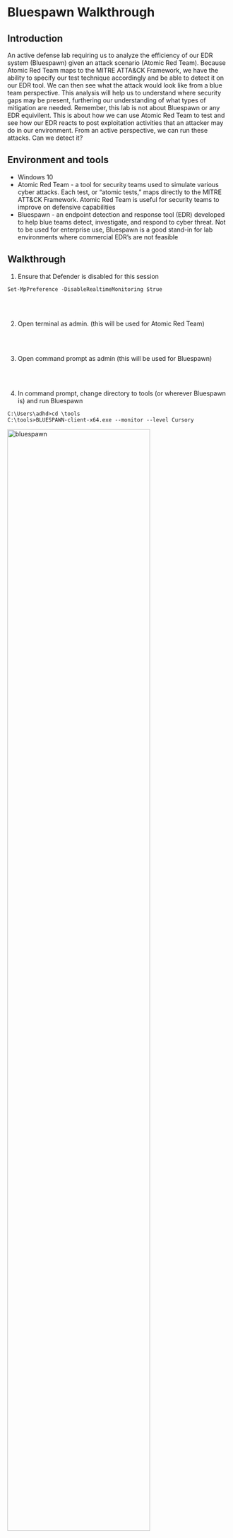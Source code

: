# Bluespawn Walkthrough

## Introduction
An active defense lab requiring us to analyze the efficiency of our EDR system (Bluespawn) given an attack scenario (Atomic Red Team). Because Atomic Red Team maps to the MITRE ATTA&CK Framework, we have the ability to specify our test technique accordingly and be able to detect it on our EDR tool. We can then see what the attack would look like from a blue team perspective. This analysis will help us to understand where security gaps may be present, furthering our understanding of what types of mitigation are needed. Remember, this lab is not about Bluespawn or any EDR equivilent. This is about how we can use Atomic Red Team to test and see how our EDR reacts to post exploitation activities that an attacker may do in our environment. From an active perspective, we can run these attacks. Can we detect it?

## Environment and tools
- Windows 10
- Atomic Red Team - a tool for security teams used to simulate various cyber attacks. Each test, or “atomic tests,” maps directly to the MITRE ATT&CK Framework. Atomic Red Team is useful for security teams to improve on defensive capabilities
- Bluespawn - an endpoint detection and response tool (EDR) developed to help blue teams detect, investigate, and respond to cyber threat. Not to be used for enterprise use, Bluespawn is a good stand-in for lab environments where commercial EDR’s are not feasible

## Walkthrough
1. Ensure that Defender is disabled for this session
```
Set-MpPreference -DisableRealtimeMonitoring $true
```
<br>
<br>

2. Open terminal as admin. (this will be used for Atomic Red Team)
<br>
<br>

3. Open command prompt as admin (this will be used for Bluespawn)
<br>
<br>

4. In command prompt, change directory to tools (or wherever Bluespawn is) and run Bluespawn
```
C:\Users\adhd>cd \tools
C:\tools>BLUESPAWN-client-x64.exe --monitor --level Cursory
```
<img src="https://github.com/trixiahorner/Bluespawn/blob/main/images/B1.png?raw=true" height="80%" width="80%" alt="bluespawn"/>
<br>
<br>

5. Now we will use Atomic Red Team to test Bluespawn and see if it picks up on anything. In the powershell window, navigate to the atomic red team directory and install the proper yaml modes
```
C:\Users\adhd> cd C:\AtomicRedTeam\invoke-atomicredteam\
C:\Users\adhd> Install-Module -Name powershell-yaml
C:\AtomicRedTeam\invoke-atomicredteam> Import-Module .\Invoke-AtomicRedTeam.psm1
```
<br>
<br>

6. Invoke atomic tests
```
C:\AtomicRedTeam\invoke-atomicredteam> Invoke-AtomicTest All
```
You can also be technique specific. This will make it faster. Remember, these techniques map to MITRE ATT&CK.
```
C:\AtomicRedTeam\invoke-atomicredteam> Invoke-AtomicTest T1004
```
<img src="https://github.com/trixiahorner/Bluespawn/blob/main/images/B2.png?raw=true" height="80%" width="80%" alt="atomictest"/>
<br>
<br>

7. Switch to command terminal and you should see Bluespawn alerts
<img src="https://github.com/trixiahorner/Bluespawn/blob/main/images/B3.png?raw=true" height="80%" width="80%" alt="atomictest"/>
Bluespawan easily detected T1004. I tried running a few other tests: T1013 and T1015, and it was not detected. From an active blue team perspective,
this is a gap in our security support structure.
<br>
<br>

9. In powershell, we need to return the environment to its original state after the attack. We do this with the *-cleanup* command
```
C:\AtomicRedTeam\invoke-atomicredteam> Invoke-AtomicTest All -Cleanup
```
<img src="https://github.com/trixiahorner/Bluespawn/blob/main/images/B4.png?raw=true" height="80%" width="80%" alt="cleanup"/>

## Conclusion
Using Atomic Red Team to simulate various attack scenarios, we were able to observe Bluespawn's efficiency in detecting, investigating, and responding to threats. This lab demonstrated the importance of active defense mechanisms and identifying potential security gaps to enhance cybersecurity posture.

